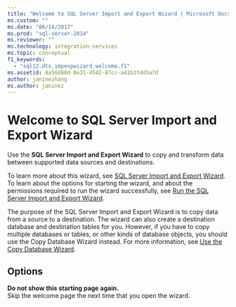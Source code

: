 ```yaml
---
title: "Welcome to SQL Server Import and Export Wizard | Microsoft Docs"
ms.custom: ""
ms.date: "06/14/2017"
ms.prod: "sql-server-2014"
ms.reviewer: ""
ms.technology: integration-services
ms.topic: conceptual
f1_keywords: 
  - "sql12.dts.impexpwizard.welcome.f1"
ms.assetid: 8a56d80d-8e31-4542-87cc-a41b3fdd5a7d
author: janinezhang
ms.author: janinez
---
```

# Welcome to SQL Server Import and Export Wizard
  Use the **SQL Server Import and Export Wizard** to copy and transform data between supported data sources and destinations.  
  
 To learn more about this wizard, see [SQL Server Import and Export Wizard](import-and-export-data-with-the-sql-server-import-and-export-wizard.md). To learn about the options for starting the wizard, and about the permissions required to run the wizard successfully, see [Run the SQL Server Import and Export Wizard](start-the-sql-server-import-and-export-wizard.md).  
  
 The purpose of the SQL Server Import and Export Wizard is to copy data from a source to a destination. The wizard can also create a destination database and destination tables for you. However, if you have to copy multiple databases or tables, or other kinds of database objects, you should use the Copy Database Wizard instead. For more information, see [Use the Copy Database Wizard](../../relational-databases/databases/use-the-copy-database-wizard.md).  
  
## Options  
 **Do not show this starting page again.**  
 Skip the welcome page the next time that you open the wizard.  
  
  
